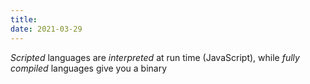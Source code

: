 ```yaml
---
title:
date: 2021-03-29
---
```


_Scripted_ languages are _interpreted_ at run time (JavaScript), while _fully compiled_ languages give you a binary
